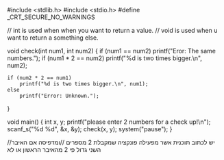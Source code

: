 
#include <stdlib.h>
#include <stdio.h>
#define _CRT_SECURE_NO_WARNINGS

// int is used when when you want to return a value.
// void is used when u want to return a something else.

void check(int num1, int num2)
{
	if (num1 == num2)
		printf("Eror: The same numbers.");
	if (num1 * 2 == num2)
		printf("%d is two times bigger.\n", num2);

	if (num2 * 2 == num1)
		printf("%d is two times bigger.\n", num1);
	else
		printf("Error: Unknown.");
}

void main()
{
	int x, y;
	printf("please enter 2 numbers for a check up!\n");
	scanf_s("%d %d", &x, &y);
	check(x, y);
	system("pause");
}

//יש לכתוב תוכנית אשר מפעילה פונקציה שמקבלת 2 מספרים 
//ומדפיסה אם האיבר השני גדול פי 2 מהאיבר הראשון או לא
